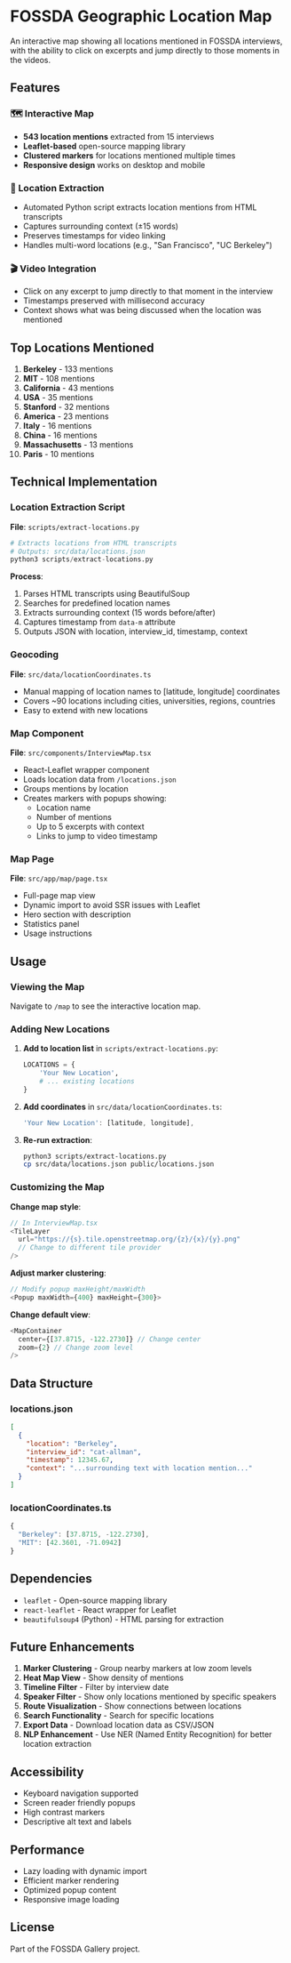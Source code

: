 # FOSSDA Geographic Location Map

An interactive map showing all locations mentioned in FOSSDA interviews, with the ability to click on excerpts and jump directly to those moments in the videos.

## Features

### 🗺️ Interactive Map
- **543 location mentions** extracted from 15 interviews
- **Leaflet-based** open-source mapping library
- **Clustered markers** for locations mentioned multiple times
- **Responsive design** works on desktop and mobile

### 📍 Location Extraction
- Automated Python script extracts location mentions from HTML transcripts
- Captures surrounding context (±15 words)
- Preserves timestamps for video linking
- Handles multi-word locations (e.g., "San Francisco", "UC Berkeley")

### 🎬 Video Integration
- Click on any excerpt to jump directly to that moment in the interview
- Timestamps preserved with millisecond accuracy
- Context shows what was being discussed when the location was mentioned

## Top Locations Mentioned

1. **Berkeley** - 133 mentions
2. **MIT** - 108 mentions  
3. **California** - 43 mentions
4. **USA** - 35 mentions
5. **Stanford** - 32 mentions
6. **America** - 23 mentions
7. **Italy** - 16 mentions
8. **China** - 16 mentions
9. **Massachusetts** - 13 mentions
10. **Paris** - 10 mentions

## Technical Implementation

### Location Extraction Script

**File**: `scripts/extract-locations.py`

```python
# Extracts locations from HTML transcripts
# Outputs: src/data/locations.json
python3 scripts/extract-locations.py
```

**Process**:
1. Parses HTML transcripts using BeautifulSoup
2. Searches for predefined location names
3. Extracts surrounding context (15 words before/after)
4. Captures timestamp from `data-m` attribute
5. Outputs JSON with location, interview_id, timestamp, context

### Geocoding

**File**: `src/data/locationCoordinates.ts`

- Manual mapping of location names to [latitude, longitude] coordinates
- Covers ~90 locations including cities, universities, regions, countries
- Easy to extend with new locations

### Map Component

**File**: `src/components/InterviewMap.tsx`

- React-Leaflet wrapper component
- Loads location data from `/locations.json`
- Groups mentions by location
- Creates markers with popups showing:
  - Location name
  - Number of mentions
  - Up to 5 excerpts with context
  - Links to jump to video timestamp

### Map Page

**File**: `src/app/map/page.tsx`

- Full-page map view
- Dynamic import to avoid SSR issues with Leaflet
- Hero section with description
- Statistics panel
- Usage instructions

## Usage

### Viewing the Map

Navigate to `/map` to see the interactive location map.

### Adding New Locations

1. **Add to location list** in `scripts/extract-locations.py`:
   ```python
   LOCATIONS = {
       'Your New Location',
       # ... existing locations
   }
   ```

2. **Add coordinates** in `src/data/locationCoordinates.ts`:
   ```typescript
   'Your New Location': [latitude, longitude],
   ```

3. **Re-run extraction**:
   ```bash
   python3 scripts/extract-locations.py
   cp src/data/locations.json public/locations.json
   ```

### Customizing the Map

**Change map style**:
```typescript
// In InterviewMap.tsx
<TileLayer
  url="https://{s}.tile.openstreetmap.org/{z}/{x}/{y}.png"
  // Change to different tile provider
/>
```

**Adjust marker clustering**:
```typescript
// Modify popup maxHeight/maxWidth
<Popup maxWidth={400} maxHeight={300}>
```

**Change default view**:
```typescript
<MapContainer
  center={[37.8715, -122.2730]} // Change center
  zoom={2} // Change zoom level
/>
```

## Data Structure

### locations.json
```json
[
  {
    "location": "Berkeley",
    "interview_id": "cat-allman",
    "timestamp": 12345.67,
    "context": "...surrounding text with location mention..."
  }
]
```

### locationCoordinates.ts
```typescript
{
  "Berkeley": [37.8715, -122.2730],
  "MIT": [42.3601, -71.0942]
}
```

## Dependencies

- `leaflet` - Open-source mapping library
- `react-leaflet` - React wrapper for Leaflet
- `beautifulsoup4` (Python) - HTML parsing for extraction

## Future Enhancements

1. **Marker Clustering** - Group nearby markers at low zoom levels
2. **Heat Map View** - Show density of mentions
3. **Timeline Filter** - Filter by interview date
4. **Speaker Filter** - Show only locations mentioned by specific speakers
5. **Route Visualization** - Show connections between locations
6. **Search Functionality** - Search for specific locations
7. **Export Data** - Download location data as CSV/JSON
8. **NLP Enhancement** - Use NER (Named Entity Recognition) for better location extraction

## Accessibility

- Keyboard navigation supported
- Screen reader friendly popups
- High contrast markers
- Descriptive alt text and labels

## Performance

- Lazy loading with dynamic import
- Efficient marker rendering
- Optimized popup content
- Responsive image loading

## License

Part of the FOSSDA Gallery project.
